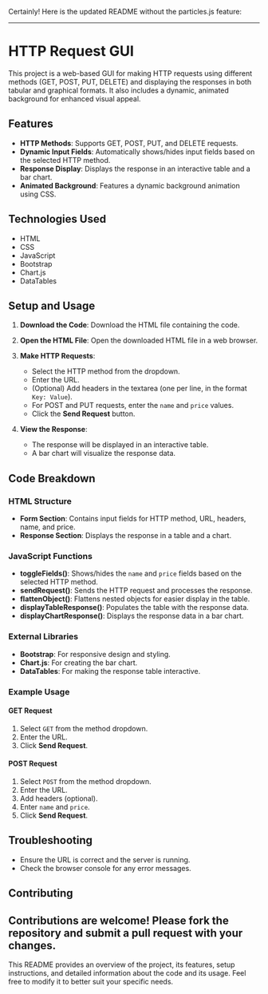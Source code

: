 Certainly! Here is the updated README without the particles.js feature:

---

# HTTP Request GUI

This project is a web-based GUI for making HTTP requests using different methods (GET, POST, PUT, DELETE) and displaying the responses in both tabular and graphical formats. It also includes a dynamic, animated background for enhanced visual appeal.

## Features

- **HTTP Methods**: Supports GET, POST, PUT, and DELETE requests.
- **Dynamic Input Fields**: Automatically shows/hides input fields based on the selected HTTP method.
- **Response Display**: Displays the response in an interactive table and a bar chart.
- **Animated Background**: Features a dynamic background animation using CSS.

## Technologies Used

- HTML
- CSS
- JavaScript
- Bootstrap
- Chart.js
- DataTables

## Setup and Usage

1. **Download the Code**: Download the HTML file containing the code.

2. **Open the HTML File**: Open the downloaded HTML file in a web browser.

3. **Make HTTP Requests**:
   - Select the HTTP method from the dropdown.
   - Enter the URL.
   - (Optional) Add headers in the textarea (one per line, in the format `Key: Value`).
   - For POST and PUT requests, enter the `name` and `price` values.
   - Click the **Send Request** button.

4. **View the Response**:
   - The response will be displayed in an interactive table.
   - A bar chart will visualize the response data.

## Code Breakdown

### HTML Structure

- **Form Section**: Contains input fields for HTTP method, URL, headers, name, and price.
- **Response Section**: Displays the response in a table and a chart.

### JavaScript Functions

- **toggleFields()**: Shows/hides the `name` and `price` fields based on the selected HTTP method.
- **sendRequest()**: Sends the HTTP request and processes the response.
- **flattenObject()**: Flattens nested objects for easier display in the table.
- **displayTableResponse()**: Populates the table with the response data.
- **displayChartResponse()**: Displays the response data in a bar chart.

### External Libraries

- **Bootstrap**: For responsive design and styling.
- **Chart.js**: For creating the bar chart.
- **DataTables**: For making the response table interactive.

### Example Usage

#### GET Request

1. Select `GET` from the method dropdown.
2. Enter the URL.
3. Click **Send Request**.

#### POST Request

1. Select `POST` from the method dropdown.
2. Enter the URL.
3. Add headers (optional).
4. Enter `name` and `price`.
5. Click **Send Request**.

## Troubleshooting

- Ensure the URL is correct and the server is running.
- Check the browser console for any error messages.

## Contributing

Contributions are welcome! Please fork the repository and submit a pull request with your changes.
---

This README provides an overview of the project, its features, setup instructions, and detailed information about the code and its usage. Feel free to modify it to better suit your specific needs.
